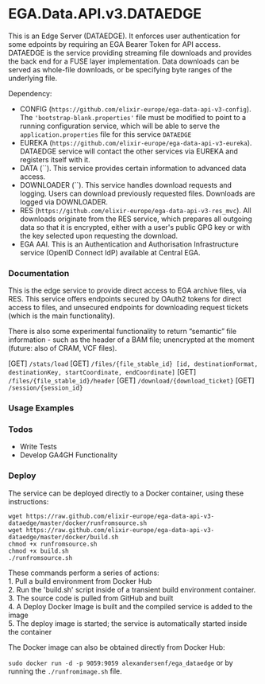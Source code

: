 # EGA.Data.API.v3.DATAEDGE

This is an Edge Server (DATAEDGE). It enforces user authentication for some edpoints by requiring an EGA Bearer Token for API access. DATAEDGE is the service providing streaming file downloads and provides the back end for a FUSE layer implementation. Data downloads can be served as whole-file downloads, or be specifying byte ranges of the underlying file.

Dependency: 
* CONFIG (`https://github.com/elixir-europe/ega-data-api-v3-config`). The `'bootstrap-blank.properties'` file must be modified to point to a running configuration service, which will be able to serve the `application.properties` file for this service `DATAEDGE`
* EUREKA (`https://github.com/elixir-europe/ega-data-api-v3-eureka`). DATAEDGE service will contact the other services via EUREKA and registers itself with it.
* DATA (``). This service provides certain information to advanced data access.
* DOWNLOADER (``). This service handles download requests and logging. Users can download previously requested files. Downloads are logged via DOWNLOADER.
* RES (`https://github.com/elixir-europe/ega-data-api-v3-res_mvc`). All downloads originate from the RES service, which prepares all outgoing data so that it is encrypted, either with a user's public GPG key or with the key selected upon requesting the download.
* EGA AAI. This is an Authentication and Authorisation Infrastructure service (OpenID Connect IdP) available at Central EGA.

### Documentation

This is the edge service to provide direct access to EGA archive files, via RES. This service offers endpoints secured by OAuth2 tokens for direct access to files, and unsecured endpoints for downloading request tickets (which is the main functionality).

There is also some experimental functionality to return “semantic” file information - such as the header of a BAM file; unencrypted at the moment (future: also of CRAM, VCF files).

[GET]	`/stats/load`
[GET]	`/files/{file_stable_id} [id, destinationFormat, destinationKey, startCoordinate, endCoordinate]`
[GET] `/files/{file_stable_id}/header`
[GET]	`/download/{download_ticket}`
[GET]	`/session/{session_id}`

### Usage Examples


### Todos

 - Write Tests
 - Develop GA4GH Functionality


### Deploy

The service can be deployed directly to a Docker container, using these instructions:

`wget https://raw.github.com/elixir-europe/ega-data-api-v3-dataedge/master/docker/runfromsource.sh`  
`wget https://raw.github.com/elixir-europe/ega-data-api-v3-dataedge/master/docker/build.sh`  
`chmod +x runfromsource.sh`  
`chmod +x build.sh`  
`./runfromsource.sh`  

These commands perform a series of actions:  
	1. Pull a build environment from Docker Hub  
	2. Run the 'build.sh' script inside of a transient build environment container.  
	3. The source code is pulled from GitHub and built  
	4. A Deploy Docker Image is built and the compiled service is added to the image  
	5. The deploy image is started; the service is automatically started inside the container  

The Docker image can also be obtained directly from Docker Hub:  

`sudo docker run -d -p 9059:9059 alexandersenf/ega_dataedge`  or by running the `./runfromimage.sh` file.